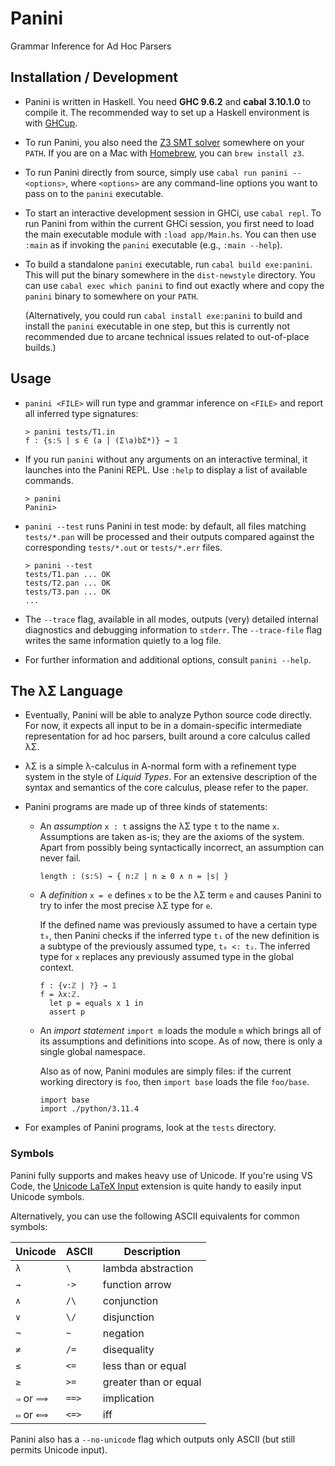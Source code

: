 # Panini

Grammar Inference for Ad Hoc Parsers

## Installation / Development

* Panini is written in Haskell. You need __GHC 9.6.2__ and __cabal 3.10.1.0__ to
  compile it. The recommended way to set up a Haskell environment is with
  [GHCup](https://www.haskell.org/ghcup/).

* To run Panini, you also need the [Z3 SMT solver](https://github.com/Z3Prover/z3)
  somewhere on your `PATH`. If you are on a Mac with [Homebrew](https://brew.sh),
  you can `brew install z3`.

* To run Panini directly from source, simply use `cabal run panini -- <options>`,
  where `<options>` are any command-line options you want to pass on to the
  `panini` executable.

* To start an interactive development session in GHCi, use `cabal repl`. To run
  Panini from within the current GHCi session, you first need to load the main
  executable module with `:load app/Main.hs`. You can then use `:main` as if
  invoking the `panini` executable (e.g., `:main --help`).

* To build a standalone `panini` executable, run `cabal build exe:panini`. This
  will put the binary somewhere in the `dist-newstyle` directory. You can use
  `cabal exec which panini` to find out exactly where and copy the `panini`
  binary to somewhere on your `PATH`.

  (Alternatively, you could run `cabal install exe:panini` to build and install
  the `panini` executable in one step, but this is currently not recommended due
  to arcane technical issues related to out-of-place builds.)

## Usage

* `panini <FILE>` will run type and grammar inference on `<FILE>` and report all
  inferred type signatures:

  ```console
  > panini tests/T1.in
  f : {s:𝕊 | s ∈ (a | (Σ∖a)bΣ*)} → 𝟙
  ```

* If you run `panini` without any arguments on an interactive terminal, it
  launches into the Panini REPL. Use `:help` to display a list of available
  commands.

  ```console
  > panini
  Panini> 
  ```

* `panini --test` runs Panini in test mode: by default, all files matching
  `tests/*.pan` will be processed and their outputs compared against the
  corresponding `tests/*.out` or `tests/*.err` files.

  ```console
  > panini --test
  tests/T1.pan ... OK
  tests/T2.pan ... OK
  tests/T3.pan ... OK
  ...
  ```

* The `--trace` flag, available in all modes, outputs (very) detailed internal
  diagnostics and debugging information to `stderr`. The `--trace-file` flag
  writes the same information quietly to a log file.

* For further information and additional options, consult `panini --help`.

## The λΣ Language

* Eventually, Panini will be able to analyze Python source code directly. For
  now, it expects all input to be in a domain-specific intermediate
  representation for ad hoc parsers, built around a core calculus called λΣ.
  
* λΣ is a simple λ-calculus in A-normal form with a refinement type system in
  the style of *Liquid Types*. For an extensive description of the syntax and
  semantics of the core calculus, please refer to the paper.

* Panini programs are made up of three kinds of statements:

  * An *assumption* `x : t` assigns the λΣ type `t` to the name `x`. Assumptions
    are taken as-is; they are the axioms of the system. Apart from possibly
    being syntactically incorrect, an assumption can never fail.

      ```panini
      length : (s:𝕊) → { n:ℤ | n ≥ 0 ∧ n = |s| }
      ```

  * A *definition* `x = e` defines `x` to be the λΣ term `e` and causes Panini
    to try to infer the most precise λΣ type for `e`.

    If the defined name was previously assumed to have a certain type `t₀`, then
    Panini checks if the inferred type `t₁` of the new definition is a subtype
    of the previously assumed type, `t₀ <: t₁`. The inferred type for `x`
    replaces any previously assumed type in the global context.

      ```panini
      f : {v:ℤ | ?} → 𝟙
      f = λx:ℤ.
        let p = equals x 1 in
        assert p
      ```

  * An *import statement* `import m` loads the module `m` which brings all of
    its assumptions and definitions into scope. As of now, there is only a
    single global namespace. 
  
    Also as of now, Panini modules are simply files: if the current working
    directory is `foo`, then `import base` loads the file `foo/base`.

    ```panini
    import base
    import ./python/3.11.4
    ```

* For examples of Panini programs, look at the `tests` directory.

### Symbols

Panini fully supports and makes heavy use of Unicode. If you're using VS Code,
the [Unicode LaTeX Input](https://marketplace.visualstudio.com/items?itemName=gao-shuhua.vsc-unicode-latex)
extension is quite handy to easily input Unicode symbols.

Alternatively, you can use the following ASCII equivalents for common symbols:

| Unicode     | ASCII | Description
|-------------|-------|-------------
| `λ`         | `\`   | lambda abstraction
| `→`         | `->`  | function arrow
| `∧`         | `/\`  | conjunction
| `∨`         | `\/`  | disjunction
| `¬`         | `~`   | negation
| `≠`         | `/=`  | disequality
| `≤`         | `<=`  | less than or equal
| `≥`         | `>=`  | greater than or equal
| `⇒` or `⟹` | `==>` | implication
| `⇔` or `⟺` | `<=>` | iff

Panini also has a `--no-unicode` flag which outputs only ASCII (but still permits Unicode input).
